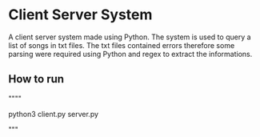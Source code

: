 # Client Server System
A client server system made using Python. The system is used to query a list of songs in txt files. The txt files contained errors therefore some parsing were required using Python and regex to extract the informations.

## How to run

""""

python3 client.py server.py


"""
